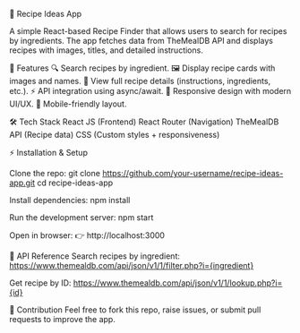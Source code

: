 🍲 Recipe Ideas App

A simple React-based Recipe Finder that allows users to search for recipes by ingredients. The app fetches data from TheMealDB API
 and displays recipes with images, titles, and detailed instructions.



🚀 Features
🔍 Search recipes by ingredient.
🖼️ Display recipe cards with images and names.
📖 View full recipe details (instructions, ingredients, etc.).
⚡ API integration using async/await.
🎨 Responsive design with modern UI/UX.
📱 Mobile-friendly layout.




🛠️ Tech Stack
React JS (Frontend)
React Router (Navigation)
TheMealDB API (Recipe data)
CSS (Custom styles + responsiveness)




⚡ Installation & Setup

Clone the repo:
git clone https://github.com/your-username/recipe-ideas-app.git
cd recipe-ideas-app


Install dependencies:
npm install


Run the development server:
npm start


Open in browser:
👉 http://localhost:3000





📡 API Reference
Search recipes by ingredient:
https://www.themealdb.com/api/json/v1/1/filter.php?i={ingredient}


Get recipe by ID:
https://www.themealdb.com/api/json/v1/1/lookup.php?i={id}





🤝 Contribution
Feel free to fork this repo, raise issues, or submit pull requests to improve the app.